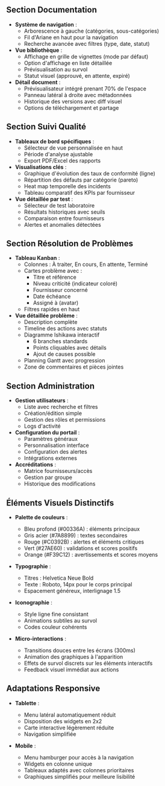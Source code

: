 ## Section Documentation

- **Système de navigation** :
  - Arborescence à gauche (catégories, sous-catégories)
  - Fil d'Ariane en haut pour la navigation
  - Recherche avancée avec filtres (type, date, statut)
- **Vue bibliothèque** :
  - Affichage en grille de vignettes (mode par défaut)
  - Option d'affichage en liste détaillée
  - Prévisualisation au survol
  - Statut visuel (approuvé, en attente, expiré)
- **Détail document** :
  - Prévisualisateur intégré prenant 70% de l'espace
  - Panneau latéral à droite avec métadonnées
  - Historique des versions avec diff visuel
  - Options de téléchargement et partage

## Section Suivi Qualité

- **Tableaux de bord spécifiques** :
  - Sélecteur de vue personnalisée en haut
  - Période d'analyse ajustable
  - Export PDF/Excel des rapports
- **Visualisations clés** :
  - Graphique d'évolution des taux de conformité (ligne)
  - Répartition des défauts par catégorie (pareto)
  - Heat map temporelle des incidents
  - Tableau comparatif des KPIs par fournisseur
- **Vue détaillée par test** :
  - Sélecteur de test laboratoire
  - Résultats historiques avec seuils
  - Comparaison entre fournisseurs
  - Alertes et anomalies détectées

## Section Résolution de Problèmes

- **Tableau Kanban** :
  - Colonnes : À traiter, En cours, En attente, Terminé
  - Cartes problème avec :
    - Titre et référence
    - Niveau criticité (indicateur coloré)
    - Fournisseur concerné
    - Date échéance
    - Assigné à (avatar)
  - Filtres rapides en haut
- **Vue détaillée problème** :
  - Description complète
  - Timeline des actions avec statuts
  - Diagramme Ishikawa interactif
    - 6 branches standards
    - Points cliquables avec détails
    - Ajout de causes possible
  - Planning Gantt avec progression
  - Zone de commentaires et pièces jointes

## Section Administration

- **Gestion utilisateurs** :
  - Liste avec recherche et filtres
  - Création/édition simple
  - Gestion des rôles et permissions
  - Logs d'activité
- **Configuration du portail** :
  - Paramètres généraux
  - Personnalisation interface
  - Configuration des alertes
  - Intégrations externes
- **Accréditations** :
  - Matrice fournisseurs/accès
  - Gestion par groupe
  - Historique des modifications

## Éléments Visuels Distinctifs

- **Palette de couleurs** :
  - Bleu profond (#00336A) : éléments principaux
  - Gris acier (#7A8899) : textes secondaires
  - Rouge (#C0392B) : alertes et éléments critiques
  - Vert (#27AE60) : validations et scores positifs
  - Orange (#F39C12) : avertissements et scores moyens

- **Typographie** :
  - Titres : Helvetica Neue Bold
  - Texte : Roboto, 14px pour le corps principal
  - Espacement généreux, interlignage 1.5

- **Iconographie** :
  - Style ligne fine consistant
  - Animations subtiles au survol
  - Codes couleur cohérents

- **Micro-interactions** :
  - Transitions douces entre les écrans (300ms)
  - Animation des graphiques à l'apparition
  - Effets de survol discrets sur les éléments interactifs
  - Feedback visuel immédiat aux actions

## Adaptations Responsive

- **Tablette** :
  - Menu latéral automatiquement réduit
  - Disposition des widgets en 2x2
  - Carte interactive légèrement réduite
  - Navigation simplifiée

- **Mobile** :
  - Menu hamburger pour accès à la navigation
  - Widgets en colonne unique
  - Tableaux adaptés avec colonnes prioritaires
  - Graphiques simplifiés pour meilleure lisibilité